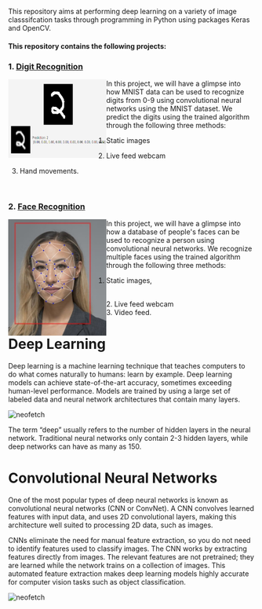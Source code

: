 
This repository aims at performing deep learning on a variety of image classsifcation tasks through programming in Python using packages Keras and OpenCV.

#### This repository contains the following projects:

### 1. [Digit Recognition](./Digit%20Recognition)

<img src="recognize_main.PNG" alt="neofetch" align="left" width="200px" height="160px" >
In this project, we will have a glimpse into how MNIST data can be used to recognize digits from 0-9 using convolutional neural networks using the MNIST dataset. We predict the digits using the trained algorithm through the following three methods: 

1. Static images

2. Live feed webcam 

3. Hand movements. 
 <br />

### 2. [Face Recognition](./Face_Recognition)

<img src="face_icon.PNG" alt="neofetch" align="left" width="200px">
In this project, we will have a glimpse into how a database of people's faces can be used to recognize a person using convolutional neural networks. We recognize multiple faces using the trained algorithm through the following three methods:

 1. Static images, 
 <br />
 2. Live feed webcam 
 <br />
 3. Video feed. 
 
 
 <br />

# Deep Learning

Deep learning is a machine learning technique that teaches computers to do what comes naturally to humans: learn by example. 
Deep learning models can achieve state-of-the-art accuracy, sometimes exceeding human-level performance. Models are trained by using a large set of labeled data and neural network architectures that contain many layers.

<img src="https://cdn-images-1.medium.com/max/1318/1*Gh5PS4R_A5drl5ebd_gNrg@2x.png" alt="neofetch" width="600px">

The term “deep” usually refers to the number of hidden layers in the neural network. Traditional neural networks only contain 2-3 hidden layers, while deep networks can have as many as 150.


# Convolutional Neural Networks

One of the most popular types of deep neural networks is known as convolutional neural networks (CNN or ConvNet). A CNN convolves learned features with input data, and uses 2D convolutional layers, making this architecture well suited to processing 2D data, such as images.

CNNs eliminate the need for manual feature extraction, so you do not need to identify features used to classify images. The CNN works by extracting features directly from images. The relevant features are not pretrained; they are learned while the network trains on a collection of images. This automated feature extraction makes deep learning models highly accurate for computer vision tasks such as object classification.

<img src="https://codetolight.files.wordpress.com/2017/11/network.png" alt="neofetch">



